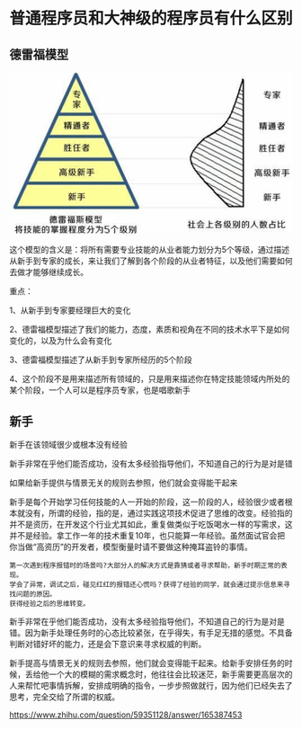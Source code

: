 # 普通程序员和大神级的程序员有什么区别

## 德雷福模型

![技能掌握的五个级别](./imgs/fivelevel.jpg)

这个模型的含义是：将所有需要专业技能的从业者能力划分为5个等级，通过描述从新手到专家的成长，来让我们了解到各个阶段的从业者特征，以及他们需要如何去做才能够继续成长。

重点：

1、从新手到专家要经理巨大的变化

2、德雷福模型描述了我们的能力，态度，素质和视角在不同的技术水平下是如何变化的，以及为什么会有变化

3、德雷福模型描述了从新手到专家所经历的5个阶段

4、这个阶段不是用来描述所有领域的，只是用来描述你在特定技能领域内所处的某个阶段，一个人可以是程序员专家，也是唱歌新手

## 新手

新手在该领域很少或根本没有经验

新手非常在乎他们能否成功，没有太多经验指导他们，不知道自己的行为是对是错

如果给新手提供与情景无关的规则去参照，他们就会变得能干起来

新手是每个开始学习任何技能的人一开始的阶段，这一阶段的人，经验很少或者根本就没有，所谓的经验，指的是，通过实践这项技术促进了思维的改变。经验指的并不是资历，在开发这个行业尤其如此，重复做类似于吃饭喝水一样的写需求，这并不是经验。拿工作一年的技术重复10年，也只能算一年经验。虽然面试官会把你当做“高资历”的开发者，模型衡量时请不要做这种掩耳盗铃的事情。

    第一次遇到程序报错时的场景吗?大部分人的解决方式是靠猜或者寻求帮助，新手时期正常的表现。
    学会了异常，调试之后，碰见红红的报错还心慌吗？获得了经验的同学，就会通过提示信息来寻找问题的原因。
    获得经验之后的思维转变。

新手非常在乎他们能否成功，没有太多经验指导他们，不知道自己的行为是对是错。因为新手处理任务时的心态比较紧张，在乎得失，有手足无措的感觉。不具备判断对错好坏的能力，还是会下意识来寻求权威的判断。

新手提高与情景无关的规则去参照，他们就会变得能干起来。给新手安排任务的时候，丢给他一个大的模糊的需求概念时，他往往会比较迷茫，新手需要更高层次的人来帮忙吧事情拆解，安排成明确的指令，一步步照做就行，因为他们已经失去了思考，完全交给了所谓的权威。

https://www.zhihu.com/question/59351128/answer/165387453



